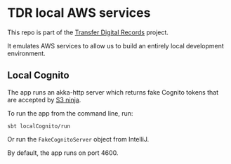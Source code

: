 # TDR local AWS services

This repo is part of the [Transfer Digital Records][tdr-docs] project.

It emulates AWS services to allow us to build an entirely local development
environment.

[tdr-docs]: https://github.com/nationalarchives/tdr-dev-documentation/

## Local Cognito

The app runs an akka-http server which returns fake Cognito tokens that are
accepted by [S3 ninja].

To run the app from the command line, run:

```
sbt localCognito/run
```

Or run the `FakeCognitoServer` object from IntelliJ.

By default, the app runs on port 4600.

[S3 ninja]: https://s3ninja.net/
